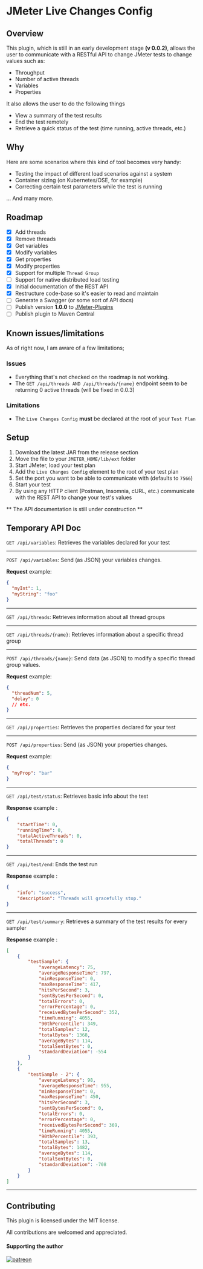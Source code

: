 # JMeter Live Changes Config

## Overview
This plugin, which is still in an early development stage __(v 0.0.2)__, allows the user to communicate with a RESTful API to change JMeter tests to change values such as:

* Throughput
* Number of active threads
* Variables
* Properties

It also allows the user to do the following things

* View a summary of the test results
* End the test remotely
* Retrieve a quick status of the test (time running, active threads, etc.)

## Why
Here are some scenarios where this kind of tool becomes very handy:

* Testing the impact of different load scenarios against a system
* Container sizing (on Kubernetes/OSE, for example)
* Correcting certain test parameters while the test is running

... And many more.

## Roadmap
- [x] Add threads
- [x] Remove threads
- [x] Get variables
- [x] Modify variables
- [x] Get properties
- [x] Modify properties
- [x] Support for multiple `Thread Group`
- [ ] Support for native distributed load testing
- [x] Initial documentation of the REST API
- [x] Restructure code-base so it's easier to read and maintain
- [ ] Generate a Swagger (or some sort of API docs)
- [ ] Publish version __1.0.0__ to [JMeter-Plugins](https://jmeter-plugins.org/)
- [ ] Publish plugin to Maven Central

## Known issues/limitations

As of right now, I am aware of a few limitations;

### Issues
* Everything that's not checked on the roadmap is not working.
* The `GET /api/threads AND /api/threads/{name}` endpoint seem to be returning 0 active threads (will be fixed in 0.0.3)

### Limitations
* The `Live Changes Config` __must__ be declared at the root of your `Test Plan`
## Setup

1. Download the latest JAR from the release section
2. Move the file to your `JMETER_HOME/lib/ext` folder
3. Start JMeter, load your test plan
4. Add the `Live Changes Config` element to the root of your test plan
5. Set the port you want to be able to communicate with (defaults to `7566`)
6. Start your test
7. By using any HTTP client (Postman, Insomnia, cURL, etc.) communicate with the REST API to change your test's values

** The API documentation is still under construction **

## Temporary API Doc

`GET /api/variables`: Retrieves the variables declared for your test

---

`POST /api/variables`: Send (as JSON) your variables changes.

__Request__ example:
```json
{
  "myInt": 1,
  "myString": "foo"
}
```

---

`GET /api/threads`: Retrieves information about all thread groups

---
`GET /api/threads/{name}`: Retrieves information about a specific thread group

---

`POST /api/threads/{name}`: Send data (as JSON) to modify a specific thread group values.

__Request__ example:
```json
{
  "threadNum": 5,
  "delay": 0
  // etc.
}
```

---

`GET /api/properties`: Retrieves the properties declared for your test

---

`POST /api/properties`: Send (as JSON) your properties changes.

__Request__ example:
```json
{
  "myProp": "bar"
}
```

---

`GET /api/test/status`: Retrieves basic info about the test

__Response__ example :
```json
{
    "startTime": 0,
    "runningTime": 0,
    "totalActiveThreads": 0,
    "totalThreads": 0
}
``` 

---
`GET /api/test/end`: Ends the test run

__Response__ example :
```json
{
    "info": "success",
    "description": "Threads will gracefully stop."
}
``` 

---
`GET /api/test/summary`: Retrieves a summary of the test results for every sampler

__Response__ example :
```json
[
    {
        "testSample": {
            "averageLatency": 75,
            "averageResponseTime": 797,
            "minResponseTime": 0,
            "maxResponseTime": 417,
            "hitsPerSecond": 3,
            "sentBytesPerSecond": 0,
            "totalErrors": 0,
            "errorPercentage": 0,
            "receivedBytesPerSecond": 352,
            "timeRunning": 4055,
            "90thPercentile": 349,
            "totalSamples": 12,
            "totalBytes": 1368,
            "averageBytes": 114,
            "totalSentBytes": 0,
            "standardDeviation": -554
        }
    },
    {
        "testSample - 2": {
            "averageLatency": 98,
            "averageResponseTime": 955,
            "minResponseTime": 0,
            "maxResponseTime": 450,
            "hitsPerSecond": 3,
            "sentBytesPerSecond": 0,
            "totalErrors": 0,
            "errorPercentage": 0,
            "receivedBytesPerSecond": 369,
            "timeRunning": 4055,
            "90thPercentile": 393,
            "totalSamples": 13,
            "totalBytes": 1482,
            "averageBytes": 114,
            "totalSentBytes": 0,
            "standardDeviation": -708
        }
    }
]
``` 

---




## Contributing
This plugin is licensed under the MIT license. 

All contributions are welcomed and appreciated.

#### Supporting the author
[![patreon](https://c5.patreon.com/external/logo/become_a_patron_button.png)](https://www.patreon.com/bePatron?u=17797269)

